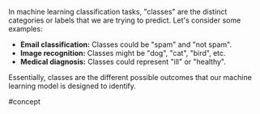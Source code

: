 In machine learning classification tasks, "classes" are the distinct categories or labels that we are trying to predict. Let's consider some examples:

- **Email classification:** Classes could be "spam" and "not spam".
- **Image recognition:** Classes might be "dog", "cat", "bird", etc.
- **Medical diagnosis:** Classes could represent "ill" or "healthy".

Essentially, classes are the different possible outcomes that our machine learning model is designed to identify.

#concept 